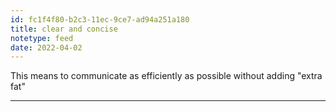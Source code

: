 ```yaml
---
id: fc1f4f80-b2c3-11ec-9ce7-ad94a251a180
title: clear and concise
notetype: feed
date: 2022-04-02
---
```

This means to communicate as efficiently as possible without adding "extra fat"

---

